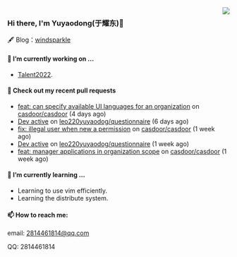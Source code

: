 <img align="right" src="https://github-readme-stats.vercel.app/api?username=leo220yuyaodog&show_icons=true&icon_color=805AD5&text_color=718096&bg_color=ffffff&hide_title=true" />

### Hi there, I'm Yuyaodong(于耀东)👋
🖋 Blog：[windsparkle](https://blog.windsparkle.top)
#### 🔭 I’m currently working on ...
- [Talent2022](https://github.com/casbin/Talent2022).

#### 🔨 Check out my recent pull requests

- [feat: can specify available UI languages for an organization](https://github.com/casdoor/casdoor/pull/1306) on [casdoor/casdoor](https://github.com/casdoor/casdoor) (4 days ago)
- [Dev active](https://github.com/leo220yuyaodog/questionnaire/pull/24) on [leo220yuyaodog/questionnaire](https://github.com/leo220yuyaodog/questionnaire) (6 days ago)
- [fix: illegal user when new a permission](https://github.com/casdoor/casdoor/pull/1298) on [casdoor/casdoor](https://github.com/casdoor/casdoor) (1 week ago)
- [Dev active](https://github.com/leo220yuyaodog/questionnaire/pull/23) on [leo220yuyaodog/questionnaire](https://github.com/leo220yuyaodog/questionnaire) (1 week ago)
- [feat: manager applications in organization scope](https://github.com/casdoor/casdoor/pull/1290) on [casdoor/casdoor](https://github.com/casdoor/casdoor) (1 week ago)

#### 🌱 I’m currently learning ...
- Learning to use vim efficiently.
- Learning the distribute system.

#### 📫 How to reach me:
email: 2814461814@qq.com

QQ: 2814461814
